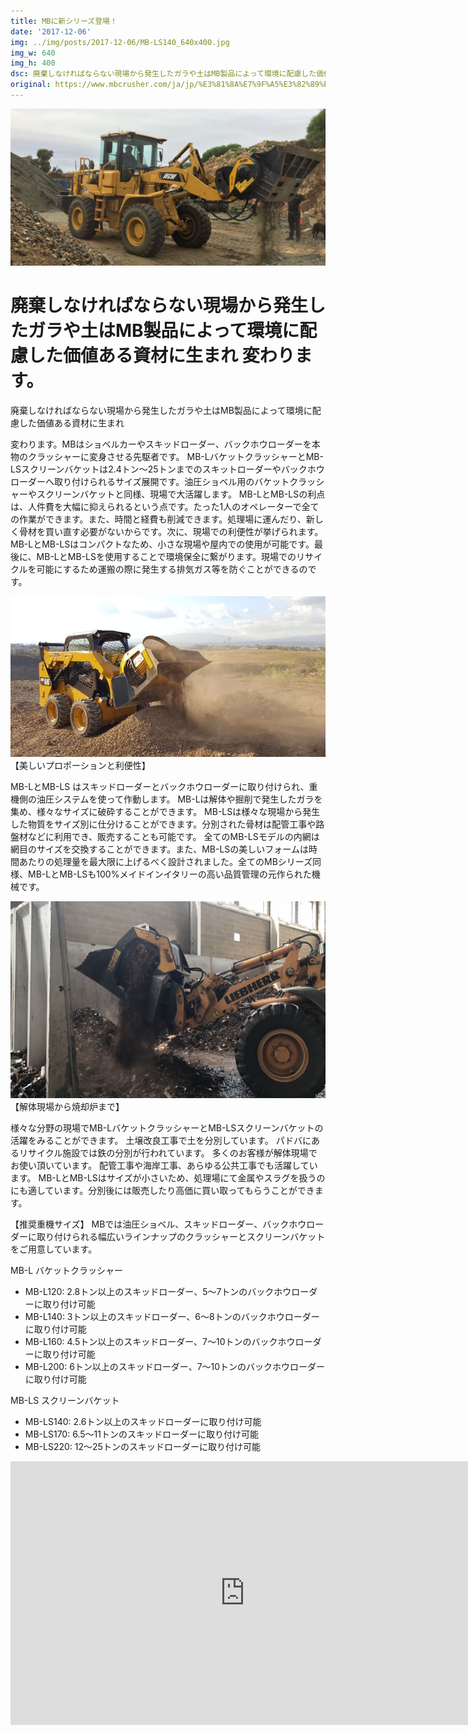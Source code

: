 ```yaml
---
title: MBに新シリーズ登場！
date: '2017-12-06'
img: ../img/posts/2017-12-06/MB-LS140_640x400.jpg
img_w: 640
img_h: 400
dsc: 廃棄しなければならない現場から発生したガラや土はMB製品によって環境に配慮した価値ある資材に生まれ 変わります。
original: https://www.mbcrusher.com/ja/jp/%E3%81%8A%E7%9F%A5%E3%82%89%E3%81%9B/news/mb%E3%81%AB%E6%96%B0%E3%82%B7%E3%83%AA%E3%83%BC%E3%82%BA%E7%99%BB%E5%A0%B4%EF%BC%81
---
```

<img 
    src="../img/posts/2017-12-06/MB-L200_1280x600.jpg"
    alt="MB L200 1280x600"
    class="rounded-2xl"
/>

# 廃棄しなければならない現場から発生したガラや土はMB製品によって環境に配慮した価値ある資材に生まれ 変わります。
廃棄しなければならない現場から発生したガラや土はMB製品によって環境に配慮した価値ある資材に生まれ

変わります。MBはショベルカーやスキッドローダー、バックホウローダーを本物のクラッシャーに変身させる先駆者です。
MB-LバケットクラッシャーとMB-LSスクリーンバケットは2.4トン〜25トンまでのスキットローダーやバックホウローダーへ取り付けられるサイズ展開です。油圧ショベル用のバケットクラッシャーやスクリーンバケットと同様、現場で大活躍します。
MB-LとMB-LSの利点は、人件費を大幅に抑えられるという点です。たった1人のオペレーターで全ての作業ができます。また、時間と経費も削減できます。処理場に運んだり、新しく骨材を買い直す必要がないからです。次に、現場での利便性が挙げられます。MB-LとMB-LSはコンパクトなため、小さな現場や屋内での使用が可能です。最後に、MB-LとMB-LSを使用することで環境保全に繋がります。現場でのリサイクルを可能にするため運搬の際に発生する排気ガス等を防ぐことができるのです。

<img 
    src="../img/posts/2017-12-06/MB-LS140_640x400.jpg"
    alt="MB LS140 640x400"
    class="rounded-2xl"
/>
【美しいプロポーションと利便性】

MB-LとMB-LS はスキッドローダーとバックホウローダーに取り付けられ、重機側の油圧システムを使って作動します。
MB-Lは解体や掘削で発生したガラを集め、様々なサイズに破砕することができます。
MB-LSは様々な現場から発生した物質をサイズ別に仕分けることができます。分別された骨材は配管工事や路盤材などに利用でき、販売することも可能です。
全てのMB-LSモデルの内網は網目のサイズを交換することができます。また、MB-LSの美しいフォームは時間あたりの処理量を最大限に上げるべく設計されました。全てのMBシリーズ同様、MB-LとMB-LSも100%メイドインイタリーの高い品質管理の元作られた機械です。

<img 
    src="../img/posts/2017-12-06/MB-LS170_640x400.jpg"
    alt="MB LS170 640x400"
    class="rounded-2xl"
/>
【解体現場から焼却炉まで】

様々な分野の現場でMB-LバケットクラッシャーとMB-LSスクリーンバケットの活躍をみることができます。
土壌改良工事で土を分別しています。
パドバにあるリサイクル施設では鉄の分別が行われています。
多くのお客様が解体現場でお使い頂いています。
配管工事や海岸工事、あらゆる公共工事でも活躍しています。
MB-LとMB-LSはサイズが小さいため、処理場にて金属やスラグを扱うのにも適しています。分別後には販売したり高価に買い取ってもらうことができます。

【推奨重機サイズ】
MBでは油圧ショベル、スキッドローダー、バックホウローダーに取り付けられる幅広いラインナップのクラッシャーとスクリーンバケットをご用意しています。

MB-L バケットクラッシャー

- MB-L120: 2.8トン以上のスキッドローダー、5〜7トンのバックホウローダーに取り付け可能
- MB-L140: 3トン以上のスキッドローダー、6〜8トンのバックホウローダーに取り付け可能
- MB-L160: 4.5トン以上のスキッドローダー、7〜10トンのバックホウローダーに取り付け可能
- MB-L200: 6トン以上のスキッドローダー、7〜10トンのバックホウローダーに取り付け可能

MB-LS スクリーンバケット

- MB-LS140: 2.6トン以上のスキッドローダーに取り付け可能
- MB-LS170: 6.5〜11トンのスキッドローダーに取り付け可能
- MB-LS220: 12〜25トンのスキッドローダーに取り付け可能

<iframe width="750" height="422" src="https://www.youtube.com/embed/9rJUDASRQN4" frameborder="0" allow="accelerometer; autoplay; clipboard-write; encrypted-media; gyroscope; picture-in-picture" allowfullscreen></iframe>